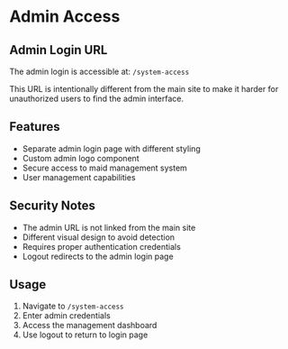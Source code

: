 # Admin Access

## Admin Login URL
The admin login is accessible at: `/system-access`

This URL is intentionally different from the main site to make it harder for unauthorized users to find the admin interface.

## Features
- Separate admin login page with different styling
- Custom admin logo component
- Secure access to maid management system
- User management capabilities

## Security Notes
- The admin URL is not linked from the main site
- Different visual design to avoid detection
- Requires proper authentication credentials
- Logout redirects to the admin login page

## Usage
1. Navigate to `/system-access`
2. Enter admin credentials
3. Access the management dashboard
4. Use logout to return to login page 